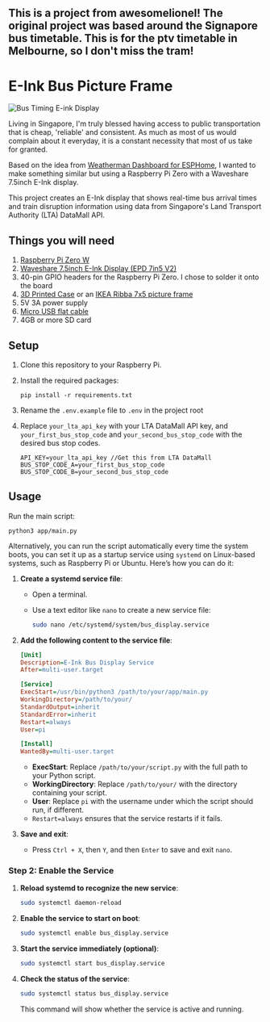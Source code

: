 ## This is a project from awesomelionel! The original project was based around the Signapore bus timetable. This is for the ptv timetable in Melbourne, so I don't miss the tram!
# E-Ink Bus Picture Frame
![Bus Timing E-ink Display](https://drive.usercontent.google.com/download?id=1zQvAToLZ3Cnxs84Y6a4Uk20vn-1cJqk0)

Living in Singapore, I'm truly blessed having access to public transportation that is cheap, 'reliable' and consistent. As much as most of us would complain about it everyday, it is a constant necessity that most of us take for granted. 

Based on the idea from [Weatherman Dashboard for ESPHome](https://community.home-assistant.io/t/use-esphome-with-e-ink-displays-to-blend-in-with-your-home-decor/435428), I wanted to make something similar but using a Raspberry Pi Zero with a Waveshare 7.5inch E-Ink display.

This project creates an E-Ink display that shows real-time bus arrival times and train disruption information using data from Singapore's Land Transport Authority (LTA) DataMall API.

## Things you will need
1. [Raspberry Pi Zero W](https://s.click.aliexpress.com/e/_oCx7W6d)
2. [Waveshare 7.5inch E-Ink Display (EPD 7in5 V2)](https://s.click.aliexpress.com/e/_oCtHZjx) 
3. 40-pin GPIO headers for the Raspberry Pi Zero. I chose to solder it onto the board
4. [3D Printed Case](https://www.thingiverse.com/thing:3996613) or an [IKEA Ribba 7x5 picture frame](https://shorturl.at/pmxf3)
3. 5V 3A power supply
4. [Micro USB flat cable](https://s.click.aliexpress.com/e/_oEFqXSD)
5. 4GB or more SD card


## Setup

1. Clone this repository to your Raspberry Pi.
2. Install the required packages:
   ```
   pip install -r requirements.txt
   ```
3. Rename the `.env.example` file to `.env` in the project root

4. Replace `your_lta_api_key` with your LTA DataMall API key, and `your_first_bus_stop_code` and `your_second_bus_stop_code` with the desired bus stop codes.
   ```
   API_KEY=your_lta_api_key //Get this from LTA DataMall
   BUS_STOP_CODE_A=your_first_bus_stop_code
   BUS_STOP_CODE_B=your_second_bus_stop_code
   ```

## Usage

Run the main script: 
```
python3 app/main.py
```

Alternatively, you can run the script automatically every time the system boots, you can set it up as a startup service using `systemd` on Linux-based systems, such as Raspberry Pi or Ubuntu. Here’s how you can do it:


1. **Create a systemd service file**:
   - Open a terminal.
   - Use a text editor like `nano` to create a new service file:

     ```bash
     sudo nano /etc/systemd/system/bus_display.service
     ```

2. **Add the following content to the service file**:

    ```ini
    [Unit]
    Description=E-Ink Bus Display Service
    After=multi-user.target

    [Service]
    ExecStart=/usr/bin/python3 /path/to/your/app/main.py
    WorkingDirectory=/path/to/your/
    StandardOutput=inherit
    StandardError=inherit
    Restart=always
    User=pi

    [Install]
    WantedBy=multi-user.target
    ```

    - **ExecStart**: Replace `/path/to/your/script.py` with the full path to your Python script.
    - **WorkingDirectory**: Replace `/path/to/your/` with the directory containing your script.
    - **User**: Replace `pi` with the username under which the script should run, if different.
    - `Restart=always` ensures that the service restarts if it fails.

3. **Save and exit**:
   - Press `Ctrl + X`, then `Y`, and then `Enter` to save and exit `nano`.

### Step 2: Enable the Service

1. **Reload systemd to recognize the new service**:

    ```bash
    sudo systemctl daemon-reload
    ```

2. **Enable the service to start on boot**:

    ```bash
    sudo systemctl enable bus_display.service
    ```

3. **Start the service immediately (optional)**:

    ```bash
    sudo systemctl start bus_display.service
    ```

4. **Check the status of the service**:

    ```bash
    sudo systemctl status bus_display.service
    ```

    This command will show whether the service is active and running.
